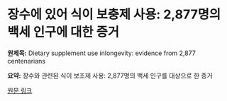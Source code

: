 # 장수에 있어 식이 보충제 사용: 2,877명의 백세 인구에 대한 증거

**원제목:** Dietary supplement use inlongevity: evidence from 2,877 centenarians

**요약:** 장수와 관련된 식이 보조제 사용: 2,877명의 백세 인구를 대상으로 한 증거

[원문 링크](https://scholar.google.com/scholar_url?url=https://link.springer.com/article/10.1007/s11357-025-01782-8&hl=ko&sa=X&d=10231792009792298232&ei=Dc1xaM3DL7WP6rQPleKgkQQ&scisig=AAZF9b_JVLhOUqIA8DzO4_wRCL5x&oi=scholaralrt&hist=BNQUaiIAAAAJ:10702514552365139929:AAZF9b_p8ac5YEjatl29a6pJ1Eh_&html=&pos=3&folt=kw-top)
